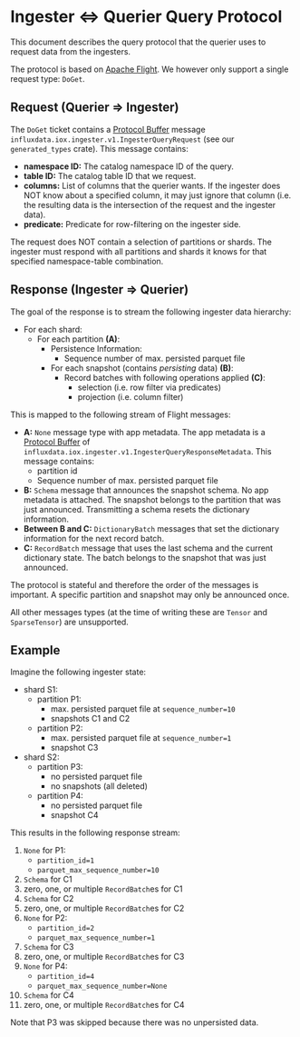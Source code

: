 # Ingester ⇔ Querier Query Protocol
This document describes the query protocol that the querier uses to request data from the ingesters.

The protocol is based on [Apache Flight]. We however only support a single request type: `DoGet`.


## Request (Querier ⇒ Ingester)
The `DoGet` ticket contains a [Protocol Buffer] message
`influxdata.iox.ingester.v1.IngesterQueryRequest` (see our `generated_types` crate). This message
contains:

- **namespace ID:** The catalog namespace ID of the query.
- **table ID:** The catalog table ID that we request.
- **columns:** List of columns that the querier wants. If the ingester does NOT know about a
  specified column, it may just ignore that column (i.e. the resulting data is the intersection of
  the request and the ingester data).
- **predicate:** Predicate for row-filtering on the ingester side.

The request does NOT contain a selection of partitions or shards. The ingester must respond with
all partitions and shards it knows for that specified namespace-table combination.

## Response (Ingester ⇒ Querier)
The goal of the response is to stream the following ingester data hierarchy:

- For each shard:
  - For each partition **(A)**:
    - Persistence Information:
      - Sequence number of max. persisted parquet file
    - For each snapshot (contains _persisting_ data) **(B)**:
      - Record batches with following operations applied **(C)**:
        - selection (i.e. row filter via predicates)
        - projection (i.e. column filter)

This is mapped to the following stream of Flight messages:

- **A:** `None` message type with app metadata. The app metadata is a [Protocol Buffer] of
  `influxdata.iox.ingester.v1.IngesterQueryResponseMetadata`. This message contains:
  - partition id
  - Sequence number of max. persisted parquet file
- **B:** `Schema` message that announces the snapshot schema. No app metadata is attached. The snapshot belongs to the
  partition that was just announced. Transmitting a schema resets the dictionary information.
- **Between B and C:** `DictionaryBatch` messages that set the dictionary information for the next record batch.
- **C:** `RecordBatch` message that uses the last schema and the current dictionary state. The batch belongs to the
  snapshot that was just announced.

The protocol is stateful and therefore the order of the messages is important. A specific partition and snapshot may only
be announced once.

All other messages types (at the time of writing these are `Tensor` and `SparseTensor`) are unsupported.


## Example
Imagine the following ingester state:

- shard S1:
  - partition P1:
    - max. persisted parquet file at `sequence_number=10`
    - snapshots C1 and C2
  - partition P2:
    - max. persisted parquet file at `sequence_number=1`
    - snapshot C3
- shard S2:
  - partition P3:
    - no persisted parquet file
    - no snapshots (all deleted)
  - partition P4:
    - no persisted parquet file
    - snapshot C4

This results in the following response stream:

1. `None` for P1:
   - `partition_id=1`
   - `parquet_max_sequence_number=10`
2. `Schema` for C1
3. zero, one, or multiple `RecordBatch`es for C1
4. `Schema` for C2
5. zero, one, or multiple `RecordBatch`es for C2
6. `None` for P2:
   - `partition_id=2`
   - `parquet_max_sequence_number=1`
7. `Schema` for C3
8. zero, one, or multiple `RecordBatch`es for C3
9. `None` for P4:
   - `partition_id=4`
   - `parquet_max_sequence_number=None`
7. `Schema` for C4
8. zero, one, or multiple `RecordBatch`es for C4

Note that P3 was skipped because there was no unpersisted data.


[Apache Flight]: https://arrow.apache.org/docs/Format/Flight.html
[Protocol Buffer]: https://developers.google.com/protocol-buffers
